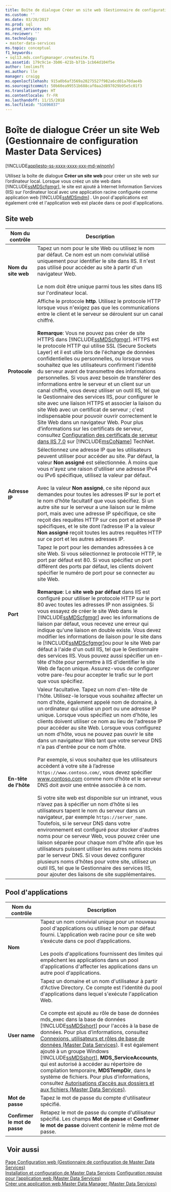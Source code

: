 ```yaml
---
title: Boîte de dialogue Créer un site web (Gestionnaire de configuration Master Data Services) | Microsoft Docs
ms.custom: ''
ms.date: 03/20/2017
ms.prod: sql
ms.prod_service: mds
ms.reviewer: ''
ms.technology:
- master-data-services
ms.topic: conceptual
f1_keywords:
- sql13.mds.configmanager.createsite.f1
ms.assetid: 179c9c1e-3b06-421b-b71b-1cb64d104f5e
author: leolimsft
ms.author: lle
manager: craigg
ms.openlocfilehash: 915a0b6af3569a20275527f982a6cd01a70dae4b
ms.sourcegitcommit: 50b60ea99551b688caf0aa2d897029b95e5c01f3
ms.translationtype: HT
ms.contentlocale: fr-FR
ms.lasthandoff: 11/15/2018
ms.locfileid: "51696037"
---
```

# <a name="create-website-dialog-box-master-data-services-configuration-manager"></a>Boîte de dialogue Créer un site Web (Gestionnaire de configuration Master Data Services)

[!INCLUDE[appliesto-ss-xxxx-xxxx-xxx-md-winonly](../includes/appliesto-ss-xxxx-xxxx-xxx-md-winonly.md)]

  Utilisez la boîte de dialogue **Créer un site web** pour créer un site web sur l’ordinateur local. Lorsque vous créez un site web dans [!INCLUDE[ssMDScfgmgr](../includes/ssmdscfgmgr-md.md)], le site est ajouté à Internet Information Services (IIS) sur l’ordinateur local avec une application racine configurée comme application web [!INCLUDE[ssMDSmdm](../includes/ssmdsmdm-md.md)] . Un pool d'applications est également créé et l'application web est placée dans ce pool d'applications.  
  
## <a name="web-site"></a>Site web  
  
|Nom du contrôle|Description|  
|------------------|-----------------|  
|**Nom du site web**|Tapez un nom pour le site Web ou utilisez le nom par défaut. Ce nom est un nom convivial utilisé uniquement pour identifier le site dans IIS. Il n'est pas utilisé pour accéder au site à partir d'un navigateur Web.<br /><br /> Le nom doit être unique parmi tous les sites dans IIS sur l'ordinateur local.|  
|**Protocole**|Affiche le protocole **http**. Utilisez le protocole HTTP lorsque vous n'exigez pas que les communications entre le client et le serveur se déroulent sur un canal chiffré.<br /><br /> **Remarque**: Vous ne pouvez pas créer de site HTTPS dans [!INCLUDE[ssMDScfgmgr](../includes/ssmdscfgmgr-md.md)]. HTTPS est le protocole HTTP qui utilise SSL (Secure Sockets Layer) et il est utile lors de l'échange de données confidentielles ou personnelles, ou lorsque vous souhaitez que les utilisateurs confirment l'identité du serveur avant de transmettre des informations personnelles. Si vous avez besoin de transférer des informations entre le serveur et un client sur un canal chiffré, vous devez utiliser un outil IIS, tel que le Gestionnaire des services IIS, pour configurer le site avec une liaison HTTPS et associer la liaison du site Web avec un certificat de serveur ; c'est indispensable pour pouvoir ouvrir correctement le Site Web dans un navigateur Web. Pour plus d’informations sur les certificats de serveur, consultez [Configuration des certificats de serveur dans IIS 7.0](https://go.microsoft.com/fwlink/?LinkId=163220) sur [!INCLUDE[msCoName](../includes/msconame-md.md)] TechNet.|  
|**Adresse IP**|Sélectionnez une adresse IP que les utilisateurs peuvent utiliser pour accéder au site. Par défaut, la valeur **Non assigné** est sélectionnée. À moins que vous n'ayez une raison d'utiliser une adresse IPv4 ou IPv6 spécifique, utilisez la valeur par défaut.<br /><br /> Avec la valeur **Non assigné**, ce site répond aux demandes pour toutes les adresses IP sur le port et le nom d’hôte facultatif que vous spécifiez. Si un autre site sur le serveur a une liaison sur le même port, mais avec une adresse IP spécifique, ce site reçoit des requêtes HTTP sur ces port et adresse IP spécifiques, et le site dont l’adresse IP a la valeur **Non assigné** reçoit toutes les autres requêtes HTTP sur ce port et les autres adresses IP.|  
|**Port**|Tapez le port pour les demandes adressées à ce site Web. Si vous sélectionnez le protocole HTTP, le port par défaut est 80. Si vous spécifiez un port différent des ports par défaut, les clients doivent spécifier le numéro de port pour se connecter au site Web.<br /><br /> **Remarque**: Le **site web par défaut** dans IIS est configuré pour utiliser le protocole HTTP sur le port 80 avec toutes les adresses IP non assignées. Si vous essayez de créer le site Web dans le [!INCLUDE[ssMDScfgmgr](../includes/ssmdscfgmgr-md.md)] avec les informations de liaison par défaut, vous recevez une erreur qui indique qu'une liaison en double existe. Vous devez modifier les informations de liaison pour le site dans le [!INCLUDE[ssMDScfgmgr](../includes/ssmdscfgmgr-md.md)]ou pour le site Web par défaut à l'aide d'un outil IIS, tel que le Gestionnaire des services IIS. Vous pouvez aussi spécifier un en-tête d'hôte pour permettre à IIS d'identifier le site Web de façon unique. Assurez-vous de configurer votre pare-feu pour accepter le trafic sur le port que vous spécifiez.|  
|**En-tête de l'hôte**|Valeur facultative. Tapez un nom d'en-tête de l'hôte. Utilisez-le lorsque vous souhaitez affecter un nom d'hôte, également appelé nom de domaine, à un ordinateur qui utilise un port ou une adresse IP unique. Lorsque vous spécifiez un nom d'hôte, les clients doivent utiliser ce nom au lieu de l'adresse IP pour accéder au site Web. Lorsque vous configurez un nom d'hôte, vous ne pouvez pas ouvrir le site dans un navigateur Web tant que votre serveur DNS n'a pas d'entrée pour ce nom d'hôte.<br /><br /> Par exemple, si vous souhaitez que les utilisateurs accèdent à votre site à l’adresse `https://www.contoso.com/`, vous devez spécifier www.contoso.com comme nom d’hôte et le serveur DNS doit avoir une entrée associée à ce nom.<br /><br /> Si votre site web est disponible sur un intranet, vous n’avez pas à spécifier un nom d’hôte si les utilisateurs tapent le nom du serveur dans un navigateur, par exemple `https://server_name`. Toutefois, si le serveur DNS dans votre environnement est configuré pour stocker d'autres noms pour ce serveur Web, vous pouvez créer une liaison séparée pour chaque nom d'hôte afin que les utilisateurs puissent utiliser les autres noms stockés par le serveur DNS. Si vous devez configurer plusieurs noms d'hôtes pour votre site, utilisez un outil IIS, tel que le Gestionnaire des services IIS, pour ajouter des liaisons de site supplémentaires.|  
  
## <a name="application-pool"></a>Pool d'applications  
  
|Nom du contrôle|Description|  
|------------------|-----------------|  
|**Nom**|Tapez un nom convivial unique pour un nouveau pool d'applications ou utilisez le nom par défaut fourni. L’application web racine pour ce site web s’exécute dans ce pool d’applications.<br /><br /> Les pools d'applications fournissent des limites qui empêchent les applications dans un pool d'applications d'affecter les applications dans un autre pool d'applications.|  
|**User name**|Tapez un domaine et un nom d'utilisateur à partir d'Active Directory. Ce compte est l'identité du pool d'applications dans lequel s'exécute l'application Web.<br /><br /> Ce compte est ajouté au rôle de base de données mds_exec dans la base de données [!INCLUDE[ssMDSshort](../includes/ssmdsshort-md.md)] pour l'accès à la base de données. Pour plus d’informations, consultez [Connexions, utilisateurs et rôles de base de données &#40;Master Data Services&#41;](../master-data-services/database-logins-users-and-roles-master-data-services.md). Il est également ajouté à un groupe Windows [!INCLUDE[ssMDSshort](../includes/ssmdsshort-md.md)], **MDS_ServiceAccounts**, qui est autorisé à accéder au répertoire de compilation temporaire, **MDSTempDir**, dans le système de fichiers. Pour plus d’informations, consultez [Autorisations d’accès aux dossiers et aux fichiers &#40;Master Data Services&#41;](../master-data-services/folder-and-file-permissions-master-data-services.md).|  
|**Mot de passe**|Tapez le mot de passe du compte d'utilisateur spécifié.|  
|**Confirmer le mot de passe**|Retapez le mot de passe du compte d'utilisateur spécifié. Les champs **Mot de passe** et **Confirmer le mot de passe** doivent contenir le même mot de passe.|  
  
## <a name="see-also"></a> Voir aussi  
 [Page Configuration web &#40;Gestionnaire de configuration de Master Data Services&#41;](../master-data-services/web-configuration-page-master-data-services-configuration-manager.md)   
[Installation et configuration de Master Data Services](../master-data-services/master-data-services-installation-and-configuration.md) [Configuration requise pour l’application web &#40;Master Data Services&#41;](../master-data-services/install-windows/web-application-requirements-master-data-services.md)   
 [Créer une application web Master Data Manager &#40;Master Data Services&#41;](../master-data-services/install-windows/create-a-master-data-manager-web-application-master-data-services.md)  
  
  
